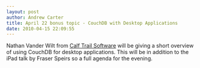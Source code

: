 ```yaml
--- 
layout: post
author: Andrew Carter
title: April 22 bonus topic - CouchDB with Desktop Applications
date: 2010-04-15 22:09:55
---
```


Nathan Vander Wilt from [Calf Trail Software](http://calftrail.com) will be giving a short overview of using CouchDB for desktop applications. This will be in addition to the iPad talk by Fraser Speirs so a full agenda for the evening.
